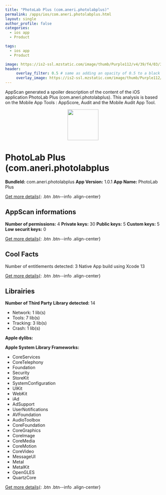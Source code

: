 ```yaml
---
title: "PhotoLab Plus (com.aneri.photolabplus)"
permalink: /apps/ios/com.aneri.photolabplus.html
layout: single
author_profile: false
categories: 
  - ios app 
  - Product 

tags: 
  - ios app 
  - Product 

image: https://is2-ssl.mzstatic.com/image/thumb/Purple112/v4/39/f4/03/39f40395-f2be-85aa-fe6b-9cee7ff5dbe9/AppIcon-1x_U007emarketing-0-6-0-85-220.png/512x512bb.jpg
header: 
     overlay_filter: 0.5 # same as adding an opacity of 0.5 to a black background
     overlay_image: https://is2-ssl.mzstatic.com/image/thumb/Purple112/v4/39/f4/03/39f40395-f2be-85aa-fe6b-9cee7ff5dbe9/AppIcon-1x_U007emarketing-0-6-0-85-220.png/512x512bb.jpg
---
```

AppScan generated a spoiler description of the content of the iOS application PhotoLab Plus (com.aneri.photolabplus). This analysis is based on the Mobile App Tools : AppScore, Audit and the Mobile Audit App Tool.

  
  
<div style="text-align: center;"><img src="https://is2-ssl.mzstatic.com/image/thumb/Purple112/v4/39/f4/03/39f40395-f2be-85aa-fe6b-9cee7ff5dbe9/AppIcon-1x_U007emarketing-0-6-0-85-220.png/512x512bb.jpg" width="100" height="100"></div>  
  
# PhotoLab Plus (com.aneri.photolabplus

**BundleId:** com.aneri.photolabplus
**App Version:** 1.0.1
**App Name:** PhotoLab Plus


[Get more details](/pricing.html){: .btn .btn--info .align-center}  
  
## AppScan informations 

**Number of permissions:** 4
**Private keys:** 30
**Public keys:** 5
**Custom keys:** 5
**Low securit keys:** 0
  
[Get more details](/pricing.html){: .btn .btn--info .align-center}

## Cool Facts

Number of entitlements detected: 3
Native App
build using Xcode 13
  
[Get more details](/pricing.html){: .btn .btn--info .align-center}

## Librairies 
**Number of Third Party Library detected:** 14
- Network: 1 lib(s)
- Tools: 7 lib(s)
- Tracking: 3 lib(s)
- Crash: 1 lib(s)

**Apple dylibs:**


**Apple System Library Frameworks:**
- CoreServices
- CoreTelephony
- Foundation
- Security
- StoreKit
- SystemConfiguration
- UIKit
- WebKit
- iAd
- AdSupport
- UserNotifications
- AVFoundation
- AudioToolbox
- CoreFoundation
- CoreGraphics
- CoreImage
- CoreMedia
- CoreMotion
- CoreVideo
- MessageUI
- Metal
- MetalKit
- OpenGLES
- QuartzCore


  
[Get more details](/pricing.html){: .btn .btn--info .align-center}

